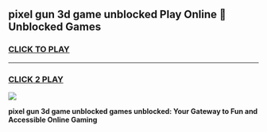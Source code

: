 
## pixel gun 3d game unblocked Play Online 👋 Unblocked Games
<h3>
<a href="https://premium.freeplayer.one?title=pixel_gun_3d_game_unblocked&ref=19F">CLICK TO PLAY</a></h3>
<hr>

<h3>
<a href="https://premium.freeplayer.one?title=pixel_gun_3d_game_unblocked&ref=19F">CLICK 2 PLAY</a>
  
</h3>

<a href="https://premium.freeplayer.one?title=pixel_gun_3d_game_unblocked&ref=19F"><img src="https://clearcache.store/games.png"></a>


**pixel gun 3d game unblocked games unblocked: Your Gateway to Fun and Accessible Online Gaming**
